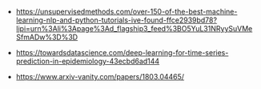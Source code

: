 * https://unsupervisedmethods.com/over-150-of-the-best-machine-learning-nlp-and-python-tutorials-ive-found-ffce2939bd78?lipi=urn%3Ali%3Apage%3Ad_flagship3_feed%3BO5YuL31NRyySuVMeSfmADw%3D%3D

* https://towardsdatascience.com/deep-learning-for-time-series-prediction-in-epidemiology-43ecbd6ad144

* https://www.arxiv-vanity.com/papers/1803.04465/
